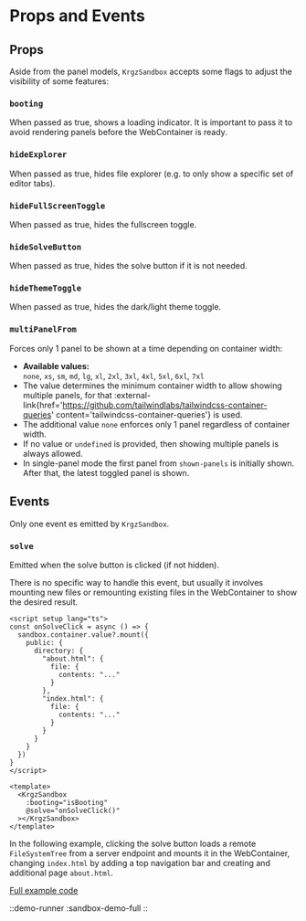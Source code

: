 # Props and Events


## Props

Aside from the panel models, `KrgzSandbox` accepts some flags to adjust the visibility of some features:

### `booting`

When passed as true, shows a loading indicator. It is important to pass it to avoid rendering panels before the WebContainer is ready.

### `hideExplorer`

When passed as true, hides file explorer (e.g. to only show a specific set of editor tabs).

### `hideFullScreenToggle`

When passed as true, hides the fullscreen toggle.

### `hideSolveButton`

When passed as true, hides the solve button if it is not needed.

### `hideThemeToggle`

When passed as true, hides the dark/light theme toggle.

### `multiPanelFrom`

Forces only 1 panel to be shown at a time depending on container width:
* **Available values:** <br> `none`, `xs`, `sm`, `md`, `lg`, `xl`, `2xl`, `3xl`, `4xl`, `5xl`, `6xl`, `7xl`
* The value determines the minimum container width to allow showing multiple panels, for that
  :external-link{href='https://github.com/tailwindlabs/tailwindcss-container-queries' content='tailwindcss-container-queries'} 
  is used.
* The additional value `none` enforces only 1 panel regardless of container width.
* If no value or `undefined` is provided, then showing multiple panels is always allowed.
* In single-panel mode the first panel from `shown-panels` is initially shown. After that, the latest toggled panel 
  is shown.

## Events

Only one event es emitted by `KrgzSandbox`.

### `solve`

Emitted when the solve button is clicked (if not hidden).

There is no specific way to handle this event, but usually it involves mounting new files or remounting existing 
files in the WebContainer to show the desired result.

```vue
<script setup lang="ts">
const onSolveClick = async () => {
  sandbox.container.value?.mount({
    public: {
      directory: {
        "about.html": {
          file: {
            contents: "..."
          }
        },
        "index.html": {
          file: {
            contents: "..."
          }
        }
      }
    }
  })
}
</script>

<template>
  <KrgzSandbox
    :booting="isBooting"
    @solve="onSolveClick()"
  ></KrgzSandbox>
</template>
```

In the following example, clicking the solve button loads a remote `FileSystemTree` from a server endpoint and 
mounts it in the WebContainer, changing `index.html` by adding a top navigation bar and creating and additional page 
`about.html`.

[Full example code](https://github.com/frontendat/karagoz/blob/main/apps/docs/components/content/sandbox/demo/SandboxDemoFull.vue)

::demo-runner
:sandbox-demo-full
::